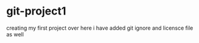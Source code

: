 # git-project1
creating my first project over here
i have added git ignore and licensce file as well
